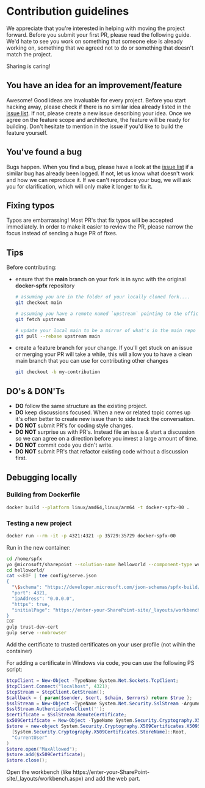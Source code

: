 # Contribution guidelines

We appreciate that you're interested in helping with moving the project forward. Before you submit your first PR, please read the following guide. We'd hate to see you work on something that someone else is already working on, something that we agreed not to do or something that doesn't match the project.

Sharing is caring!

## You have an idea for an improvement/feature

Awesome! Good ideas are invaluable for every project. Before you start hacking away, please check if there is no similar idea already listed in the [issue list](https://github.com/pnp/docker-spfx/issues). If not, please create a new issue describing your idea. Once we agree on the feature scope and architecture, the feature will be ready for building. Don't hesitate to mention in the issue if you'd like to build the feature yourself.

## You've found a bug

Bugs happen. When you find a bug, please have a look at the [issue list](https://github.com/pnp/docker-spfx/issues) if a similar bug has already been logged. If not, let us know what doesn't work and how we can reproduce it. If we can't reproduce your bug, we will ask you for clarification, which will only make it longer to fix it.

## Fixing typos

Typos are embarrassing! Most PR's that fix typos will be accepted immediately. In order to make it easier to review the PR, please narrow the focus instead of sending a huge PR of fixes.

## Tips

Before contributing:

- ensure that the **main** branch on your fork is in sync with the original **docker-spfx** repository

    ```sh
    # assuming you are in the folder of your locally cloned fork....
    git checkout main

    # assuming you have a remote named `upstream` pointing to the official **docker-spfx** repo
    git fetch upstream

    # update your local main to be a mirror of what's in the main repo
    git pull --rebase upstream main
    ```

- create a feature branch for your change. If you'll get stuck on an issue or merging your PR will take a while, this will allow you to have a clean main branch that you can use for contributing other changes

    ```sh
    git checkout -b my-contribution
    ```

## DO's & DON'Ts

- **DO** follow the same structure as the existing project.
- **DO** keep discussions focused. When a new or related topic comes up it's often better to create new issue than to side track the conversation.
- **DO NOT** submit PR's for coding style changes.
- **DO NOT** surprise us with PR's. Instead file an issue & start a discussion so we can agree on a direction before you invest a large amount of time.
- **DO NOT** commit code you didn't write.
- **DO NOT** submit PR's that refactor existing code without a discussion first.

## Debugging locally

### Building from Dockerfile

```sh
docker build --platform linux/amd64,linux/arm64 -t docker-spfx-00 .
```

### Testing a new project

```sh
docker run --rm -it -p 4321:4321 -p 35729:35729 docker-spfx-00
```

Run in the new container:

```sh
cd /home/spfx
yo @microsoft/sharepoint --solution-name helloworld --component-type webpart --component-name hello-world-webpart --component-description "HelloWorld web part" --is-domain-isolated false --framework none --environment spo --skip-feature-deployment false --no-insight
cd helloworld/
cat <<EOF | tee config/serve.json
{
  "\$schema": "https://developer.microsoft.com/json-schemas/spfx-build/spfx-serve.schema.json",
  "port": 4321,
  "ipAddress": "0.0.0.0",
  "https": true,
  "initialPage": "https://enter-your-SharePoint-site/_layouts/workbench.aspx"
}
EOF
gulp trust-dev-cert
gulp serve --nobrowser
```

Add the certificate to trusted certificates on your user profile (not wihin the container)

For adding a certificate in Windows via code, you can use the following PS script:

```powershell
$tcpClient = New-Object -TypeName System.Net.Sockets.TcpClient;
$tcpClient.Connect("localhost", 4321);
$tcpStream = $tcpClient.GetStream();
$callback = { param($sender, $cert, $chain, $errors) return $true };
$sslStream = New-Object -TypeName System.Net.Security.SslStream -ArgumentList @($tcpStream, $true, $callback);
$sslStream.AuthenticateAsClient('');
$certificate = $SslStream.RemoteCertificate;
$x509Certificate = New-Object -TypeName System.Security.Cryptography.X509Certificates.X509Certificate2 -ArgumentList $certificate
$store = new-object System.Security.Cryptography.X509Certificates.X509Store(
  [System.Security.Cryptography.X509Certificates.StoreName]::Root,
  "CurrentUser"
)
$store.open("MaxAllowed");
$store.add($x509Certificate);
$store.close();
```

Open the workbench (like https://enter-your-SharePoint-site/_layouts/workbench.aspx) and add the web part.
